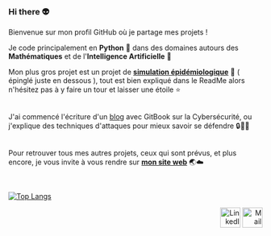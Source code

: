 ### Hi there 👽

Bienvenue sur mon profil GitHub où je partage mes projets ! </br>

Je code principalement en __Python__ 🐍 dans des domaines autours des __Mathématiques__ et de l'__Intelligence Artificielle__ 🤖
<br>

Mon plus gros projet est un projet de [**simulation épidémiologique**](https://github.com/antonin-lfv/simulation_virus_covid-19) 🦠 ( épinglé juste en dessous ), tout est bien expliqué dans le ReadMe alors n'hésitez pas à y faire un tour et laisser une étoile ⭐️  <br>
<br>

J'ai commencé l'écriture d'un [blog](https://antoninlefevre45.gitbook.io/cybersecurity/) avec GitBook sur la Cybersécurité, ou j'explique des techniques d'attaques pour mieux savoir se défendre 🔒🕵️‍♂️ <br>
<br>

Pour retrouver tous mes autres projets, ceux qui sont prévus, et plus encore, je vous invite à vous rendre sur [**mon site web**](https://antonin-lfv.github.io) 🌏☁️  


<br/>

[![Top Langs](https://github-readme-stats.vercel.app/api/top-langs/?username=antonin-lfv&layout=compact)](https://github.com/antonin-lfv/github-readme-stats)

<p align="right">
  <a href="https://www.linkedin.com/in/antonin-lefevre-565b8b141" class="fancybox" ><img src="https://user-images.githubusercontent.com/63207451/97303444-b2c04380-185a-11eb-8cfc-864c33a64e4b.png" title="LinkedIn" width="40" height="40"></a>
  <a href="mailto:antoninlefevre45@icloud.com" class="fancybox" ><img src="https://user-images.githubusercontent.com/63207451/97303543-cec3e500-185a-11eb-8adc-c1364e2054a9.png" title="Mail" width="40" height="40"></a>
</p>

